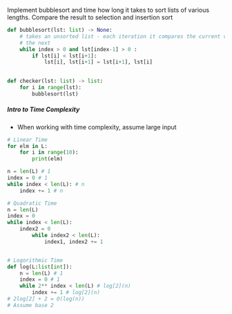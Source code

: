 Implement bubblesort and time how long it takes to sort lists of various lengths. Compare the result to selection and insertion sort
```python
def bubblesort(lst: list) -> None:
	# takes an unsorted list - each iteration it compares the current value to
	# the next
	while index > 0 and lst[index-1] > 0 :
		if lst[i] < lst[i+1]:
			lst[i], lst[i+1] = lst[i+1], lst[i]
		

def checker(lst: list) -> list:
	for i in range(lst):
		bubblesort(lst)
```

##### Intro to Time Complexity
- When working with time complexity, assume large input
```python
# Linear Time
for elm in L:
	for i in range(10):
		print(elm)

n = len(L) # 1
index = 0 # 1
while index < len(L): # n
	index += 1 # n 

# Quadratic Time
n = len(L)
index = 0
while index < len(L):
	index2 = 0
		while index2 < len(L):
			index1, index2 += 1


# Logorithmic Time
def log(L:list[int]):
	n = len(L) # 1
	index = 0 # 1
	while 2** index < len(L) # log[2](n)
		index += 1 # log[2](n)
# 2log[2] + 2 = O(log(n))
# Assume base 2
```